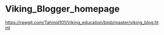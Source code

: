 # Viking_Blogger_homepage
https://rawgit.com/Tahmid101/Viking_education/blob/master/viking_blog.html
